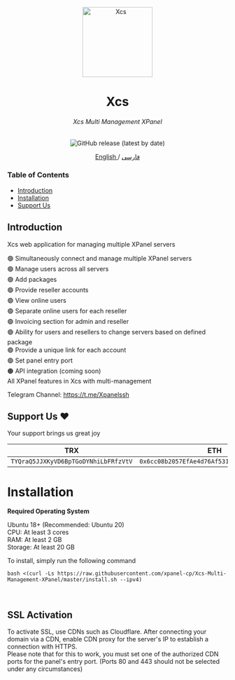 <p align="center">
<picture>
<img width="160" height="160"  alt="Xcs" src="https://raw.githubusercontent.com/xpanel-cp/Xcs-Multi-Management-XPanel/master/xcslogo.png">
</picture>
  </p> 
<h1 align="center"/>Xcs</h1>
<h6 align="center">Xcs Multi Management XPanel</h6>
<p align="center">
<img alt="GitHub release (latest by date)" src="https://img.shields.io/github/v/release/xpanel-cp/Xcs-Multi-Management-XPanel">
</p>
 
<p align="center">
	<a href="./EN-README.md">
	English
	</a>
	/
	<a href="./README.md">
	فارسی
	</a>
</p>

### Table of Contents
- [Introduction](#introduction)<br>
- [Installation](#installation) <br>
- [Support Us](#support-us-hearts)<br>
 
## Introduction <br>
Xcs web application for managing multiple XPanel servers

:green_circle: Simultaneously connect and manage multiple XPanel servers<br>
:green_circle: Manage users across all servers<br>
:green_circle: Add packages<br>
:green_circle: Provide reseller accounts<br>
:green_circle: View online users<br>
:green_circle: Separate online users for each reseller<br>
:green_circle: Invoicing section for admin and reseller <br>
:green_circle: Ability for users and resellers to change servers based on defined package <br>
:green_circle: Provide a unique link for each account <br>
:green_circle: Set panel entry port<br>
:orange_circle: API integration (coming soon) <br>
All XPanel features in Xcs with multi-management

Telegram Channel:
https://t.me/Xpanelssh

## Support Us :hearts:
Your support brings us great joy<br> 
<p align="left">
	
|                    TRX                   |                       ETH                         |                    Litecoin                       |
| ---------------------------------------- |:-------------------------------------------------:| -------------------------------------------------:|
| ```TYQraQ5JJXKyVD6BpTGoDYNhiLbFRfzVtV``` |  ```0x6cc08b2057EfAe4d76Af531e145DeEd4B73c9D7e``` | ```ltc1q6gq4espx74lp6jvhmr0jmxlu4al0uwemmzwdv4``` |	

</p>	

# Installation

**Required Operating System**

Ubuntu 18+ (Recommended: Ubuntu 20)<br>
CPU: At least 3 cores<br>
RAM: At least 2 GB<br>
Storage: At least 20 GB<br> 

To install, simply run the following command<br>
```
bash <(curl -Ls https://raw.githubusercontent.com/xpanel-cp/Xcs-Multi-Management-XPanel/master/install.sh --ipv4)
```
<br>

## SSL Activation <br>
To activate SSL, use CDNs such as Cloudflare. After connecting your domain via a CDN, enable CDN proxy for the server's IP to establish a connection with HTTPS.<br>
Please note that for this to work, you must set one of the authorized CDN ports for the panel's entry port. (Ports 80 and 443 should not be selected under any circumstances)
